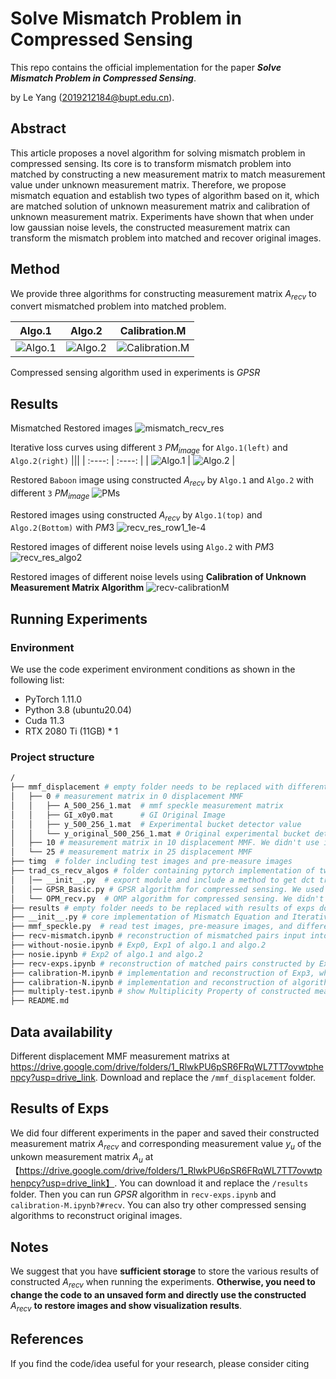 # Solve Mismatch Problem in Compressed Sensing

This repo contains the official implementation for the paper ***Solve Mismatch Problem in Compressed Sensing***.

by Le Yang (2019212184@bupt.edu.cn).

## Abstract

This article proposes a novel algorithm for solving mismatch problem in compressed sensing. Its core is to transform mismatch problem into matched by
constructing a new measurement matrix to match measurement value under
unknown measurement matrix. Therefore, we propose mismatch equation and
establish two types of algorithm based on it, which are matched solution of
unknown measurement matrix and calibration of unknown measurement matrix. Experiments have shown that when under low gaussian noise levels, the
constructed measurement matrix can transform the mismatch problem into
matched and recover original images.

## Method

We provide three algorithms for constructing measurement matrix $A_{recv}$ to convert mismatched problem into matched problem.

|  Algo.1   | Algo.2  | Calibration.M |
|  :----:  | :----:  | :----: |
| ![Algo.1](./assets/algo1.png)  | ![Algo.2](./assets/algo2.png) | ![Calibration.M](./assets/cm.png) |

Compressed sensing algorithm used in experiments is $GPSR$

## Results
Mismatched Restored images
![mismatch_recv_res](./results/mismatch_recv_res.jpg)

Iterative loss curves using different `3` $PM_{image}$ for `Algo.1(left)` and `Algo.2(right)`
|||
|  :----:  | :----:  |
| ![Algo.1](./results/exp0/algo1-curve.jpg)  | ![Algo.2](./results/exp0/algo2-curve.jpg) |

Restored `Baboon` image using constructed $A_{recv}$ by `Algo.1` and `Algo.2` with different `3` $PM_{image}$ 
![PMs](./assets/PMs.png)

Restored images using constructed $A_{recv}$ by `Algo.1(top)` and `Algo.2(Bottom)` with $PM3$
![recv_res_row1_1e-4](./results/exp1/recv_res_row1_1e-4.jpg)

Restored images of different noise levels using `Algo.2` with $PM3$
![recv_res_algo2](./results/exp2-x/recv_res_algo2.jpg)

Restored images of different noise levels using **Calibration of Unknown Measurement Matrix Algorithm**
![recv-calibrationM](./results/calibrationM/recv_res-r.jpg)


## Running Experiments

### Environment

We use the code experiment environment conditions as shown in the following list:

- PyTorch  1.11.0
- Python  3.8 (ubuntu20.04)
- Cuda  11.3
- RTX 2080 Ti (11GB) * 1

### Project structure

```bash
/
├── mmf_displacement # empty folder needs to be replaced with different displacement MMF measurement matrixs downloaded from google drive in the subsection <Data availability>
│   ├── 0 # measurement matrix in 0 displacement MMF
│   │   ├── A_500_256_1.mat  # mmf speckle measurement matrix
│   │   ├── GI_x0y0.mat      # GI Original Image
│   │   ├── y_500_256_1.mat  # Experimental bucket detector value
│   │   └── y_original_500_256_1.mat # Original experimental bucket detector value (before sum)
│   ├── 10 # measurement matrix in 10 displacement MMF. We didn't use in our experiments
│   └── 25 # measurement matrix in 25 displacement MMF
├── timg  # folder including test images and pre-measure images
├── trad_cs_recv_algos # folder containing pytorch implementation of two traditional compressed sensing algorithms, which are OMP and GPSR
│   │── __init__.py  # export module and include a method to get dct transform matrix for sparse transformation
│   │── GPSR_Basic.py # GPSR algorithm for compressed sensing. We used in our experiments
│   └── OPM_recv.py  # OMP algorithm for compressed sensing. We didn't use in our experiments
├── results # empty folder needs to be replaced with results of exps downloaded from google drive in the subsection <Results of Exps>. Or you can run code to save results of exps
├── __init__.py # core implementation of Mismatch Equation and Iterative Algorithm in the paper
├── mmf_speckle.py  # read test images, pre-measure images, and different displacement MMF measurement matrixs
├── recv-mismatch.ipynb # reconstruction of mismatched pairs input into GPSR
├── without-nosie.ipynb # Exp0, Exp1 of algo.1 and algo.2
├── nosie.ipynb # Exp2 of algo.1 and algo.2
├── recv-exps.ipynb # reconstruction of matched pairs constructed by Exp0,Exp1,Exp2 input into GPSR
├── calibration-M.ipynb # implementation and reconstruction of Exp3, which algorithm in the <<B. Calibration of unknown measurement matrix——B.2 Unknow Images in M-Space>> of paper
├── calibration-N.ipynb # implementation and reconstruction of algorithm in the <<B. Calibration of unknown measurement matrix——B.1 Unknow Images in N-Space>> of paper
├── multiply-test.ipynb # show Multiplicity Property of constructed measurement matrix A_recv 
├── README.md
```

## Data availability

Different displacement MMF measurement matrixs at https://drive.google.com/drive/folders/1_RlwkPU6pSR6FRqWL7TT7ovwtphenpcy?usp=drive_link. Download and replace the `/mmf_displacement` folder.

## Results of Exps

We did four different experiments in the paper and saved their constructed measurement matrix $A_{recv}$ and corresponding measurement value $y_u$ of the unkown measurement matrix $A_u$ at 【https://drive.google.com/drive/folders/1_RlwkPU6pSR6FRqWL7TT7ovwtphenpcy?usp=drive_link】. You can download it and replace the `/results` folder. Then you can run $GPSR$ algorithm in `recv-exps.ipynb` and `calibration-M.ipynb?#recv`. You can also try other compressed sensing algorithms to reconstruct original images.

## Notes

We suggest that you have **sufficient storage** to store the various results of constructed $A_{recv}$ when running the experiments. **Otherwise, you need to change the code to an unsaved form and directly use the constructed** $A_{recv}$ **to restore images and show visualization results**.

## References

If you find the code/idea useful for your research, please consider citing

```bib
```